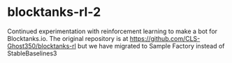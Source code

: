 # blocktanks-rl-2
 Continued experimentation with reinforcement learning to make a bot for Blocktanks.io. The original repository is at https://github.com/CLS-Ghost350/blocktanks-rl but we have migrated to Sample Factory instead of StableBaselines3 
